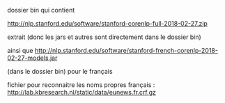 dossier bin qui contient

http://nlp.stanford.edu/software/stanford-corenlp-full-2018-02-27.zip

extrait (donc les jars et autres sont directement dans le dossier bin)

ainsi que http://nlp.stanford.edu/software/stanford-french-corenlp-2018-02-27-models.jar

(dans le dossier bin) pour le français


fichier pour reconnaitre les noms propres français :
http://lab.kbresearch.nl/static/data/eunews.fr.crf.gz